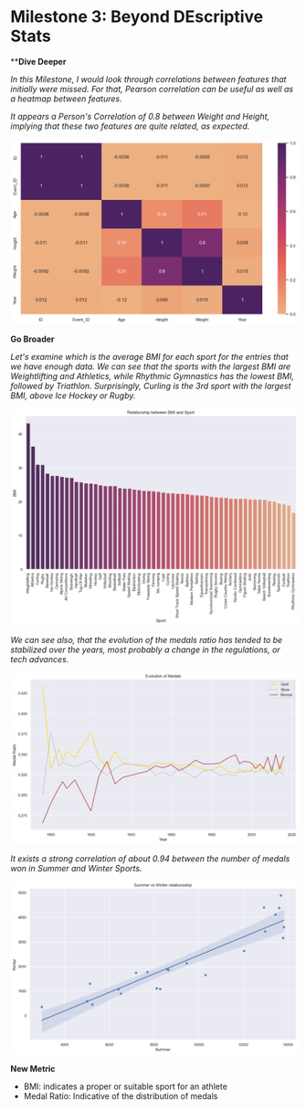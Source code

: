# Milestone 3: Beyond DEscriptive Stats 

****Dive Deeper**

*In this Milestone, I would look through correlations between features that initially were missed. For that, Pearson correlation can be useful as well as a heatmap between features.*

*It appears a Person's Correlation of 0.8 between Weight and Height, implying that these two features are quite related, as expected.*

![Pearson](Pearson.png "Pearson")

**Go Broader**

*Let's examine which is the average BMI for each sport for the entries that we have enough data. We can see that the sports with the largest BMI are Weightlifting and Athletics, while Rhythmic Gymnastics has the lowest BMI, followed by Triathlon. Surprisingly, Curling is the 3rd sport with the largest BMI, above Ice Hockey or Rugby.*

![BMI](BMI.png "BMI")

*We can see also, that the evolution of the medals ratio has tended to be stabilized over the years, most probably a change in the regulations, or tech advances.*

![MedalRatio](MedalRatio.png "MedalRatio")

*It exists a strong correlation of about 0.94 between the number of medals won in Summer and Winter Sports.*

![SumWin](SumWin.png "SumWin")

**New Metric**

- BMI: indicates a proper or suitable sport for an athlete
- Medal Ratio: Indicative of the distribution of medals
